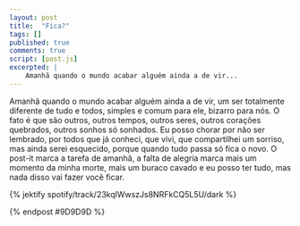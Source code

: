 ```yaml
---
layout: post
title:  "Fica?"
tags: []
published: true
comments: true
script: [post.js]
excerpted: |
    Amanhã quando o mundo acabar alguém ainda a de vir...    
---
```


Amanhã quando o mundo acabar alguém ainda a de vir, um ser totalmente diferente de tudo e todos, simples e comum para ele, bizarro para nós. O fato é que são outros, outros tempos, outros seres, outros corações quebrados, outros sonhos só sonhados. Eu posso chorar por não ser lembrado, por todos que já conheci, que vivi, que compartilhei um sorriso, mas ainda serei esquecido, porque quando tudo passa só fica o novo. O post-it marca a tarefa de amanhã, a falta de alegria marca mais um momento da minha morte, mais um buraco cavado e eu posso ter tudo, mas nada disso vai fazer você ficar.

{% jektify spotify/track/23kqlWwszJs8NRFkCQ5L5U/dark %}

{% endpost #9D9D9D %}
